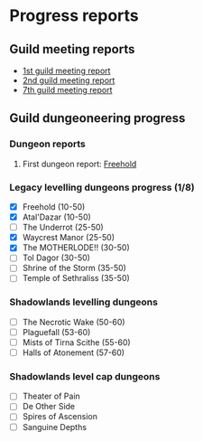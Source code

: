 # Progress reports

## Guild meeting reports

* [1st guild meeting report](fox-2021-07-07.md)
* [2nd guild meeting report](fox-2021-07-14.md)
* [7th guild meeting report](fox-2021-08-18.md)

## Guild dungeoneering progress

### Dungeon reports

1. First dungeon report: [Freehold](fox-2021-07-10.md)

### Legacy levelling dungeons progress (1/8)

- [x] Freehold (10-50)
- [x] Atal'Dazar (10-50)
- [ ] The Underrot (25-50)
- [x] Waycrest Manor (25-50)
- [x] The MOTHERLODE!! (30-50)
- [ ] Tol Dagor (30-50)
- [ ] Shrine of the Storm (35-50)
- [ ] Temple of Sethraliss (35-50)

### Shadowlands levelling dungeons

- [ ] The Necrotic Wake (50-60)
- [ ] Plaguefall (53-60)
- [ ] Mists of Tirna Scithe (55-60)
- [ ] Halls of Atonement (57-60)
            
### Shadowlands level cap dungeons
               
- [ ] Theater of Pain
- [ ] De Other Side
- [ ] Spires of Ascension
- [ ] Sanguine Depths
